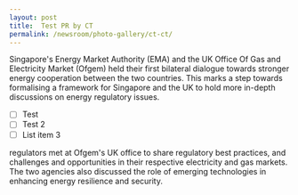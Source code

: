 ```yaml
---
layout: post
title:  Test PR by CT
permalink: /newsroom/photo-gallery/ct-ct/
---
```

Singapore's Energy Market Authority (EMA) and the UK Office Of Gas and Electricity Market (Ofgem) held their first bilateral dialogue towards stronger energy cooperation between the two countries. This marks a step towards formalising a framework for Singapore and the UK to hold more in-depth discussions on energy regulatory issues.

 - [ ] Test
 - [ ] Test 2
 - [ ] List item 3

regulators met at Ofgem's UK office to share regulatory best practices, and challenges and opportunities in their respective electricity and gas markets. The two agencies also discussed the role of emerging technologies in enhancing energy resilience and security.
